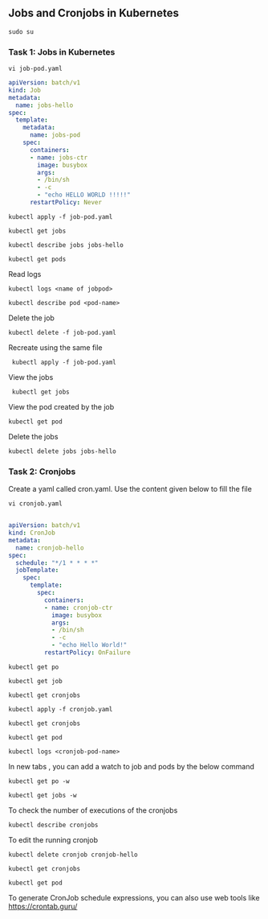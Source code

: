 ## Jobs and Cronjobs in Kubernetes
```
sudo su
```
### Task 1: Jobs in Kubernetes 
```
vi job-pod.yaml
```
```yaml
apiVersion: batch/v1
kind: Job
metadata:
  name: jobs-hello
spec:
  template:
    metadata:
      name: jobs-pod
    spec:
      containers:
      - name: jobs-ctr
        image: busybox
        args:
        - /bin/sh
        - -c
        - "echo HELLO WORLD !!!!!"
      restartPolicy: Never
```
```
kubectl apply -f job-pod.yaml
```
```
kubectl get jobs
```
```
kubectl describe jobs jobs-hello
```
```
kubectl get pods
```

Read logs 
```
kubectl logs <name of jobpod>
```
```
kubectl describe pod <pod-name>
```
Delete the job
```
kubectl delete -f job-pod.yaml
```
Recreate using the same file
```
 kubectl apply -f job-pod.yaml
```
View the jobs
```
 kubectl get jobs
```
View the pod created by the job
```
kubectl get pod
```
Delete the jobs
```
kubectl delete jobs jobs-hello
```

### Task 2: Cronjobs 

Create a yaml called cron.yaml. Use the content given below to fill the file
```
vi cronjob.yaml
```
```yaml
 
apiVersion: batch/v1
kind: CronJob
metadata:
  name: cronjob-hello
spec:
  schedule: "*/1 * * * *"
  jobTemplate:
    spec:
      template:
        spec:
          containers:
          - name: cronjob-ctr
            image: busybox
            args:
            - /bin/sh
            - -c
            - "echo Hello World!"
          restartPolicy: OnFailure
```

```
kubectl get po
```
```
kubectl get job
```
```
kubectl get cronjobs 
```

```
kubectl apply -f cronjob.yaml
```
```
kubectl get cronjobs
```
```
kubectl get pod
```
```
kubectl logs <cronjob-pod-name>
```
In new tabs , you can add a watch to job and pods by the below command
```
kubectl get po -w
```
```
kubectl get jobs -w
```
To check the number of executions of the cronjobs
```
kubectl describe cronjobs
```
To edit the running cronjob
```
kubectl delete cronjob cronjob-hello
```
```
kubectl get cronjobs
```
```
kubectl get pod
```
To generate CronJob schedule expressions, you can also use web tools like https://crontab.guru/
